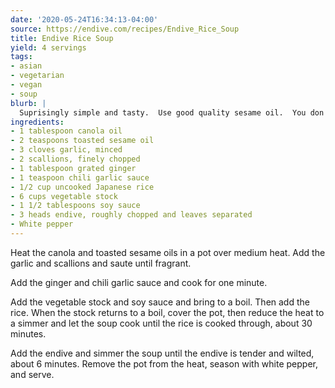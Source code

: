 ```yaml
---
date: '2020-05-24T16:34:13-04:00'
source: https://endive.com/recipes/Endive_Rice_Soup
title: Endive Rice Soup
yield: 4 servings
tags:
- asian
- vegetarian
- vegan
- soup
blurb: |
  Suprisingly simple and tasty.  Use good quality sesame oil.  You don't need to use Japnaese rice.
ingredients:
- 1 tablespoon canola oil
- 2 teaspoons toasted sesame oil
- 3 cloves garlic, minced
- 2 scallions, finely chopped
- 1 tablespoon grated ginger
- 1 teaspoon chili garlic sauce
- 1/2 cup uncooked Japanese rice
- 6 cups vegetable stock
- 1 1/2 tablespoons soy sauce
- 3 heads endive, roughly chopped and leaves separated
- White pepper
---
```


Heat the canola and toasted sesame oils in a pot over medium heat. Add the
garlic and scallions and saute until fragrant.

Add the ginger and chili garlic sauce and cook for one minute.

Add the vegetable stock and soy sauce and bring to a boil. Then add the
rice. When the stock returns to a boil, cover the pot, then reduce the heat
to a simmer and let the soup cook until the rice is cooked through, about 30
minutes.

Add the endive and simmer the soup until the endive is tender and wilted,
about 6 minutes. Remove the pot from the heat, season with white pepper, and
serve.
